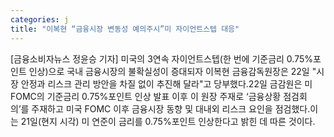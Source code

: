 ```yaml
---
categories: j
title: "이복현 “금융시장 변동성 예의주시”미 자이언트스텝 대응"
---
```

[금융소비자뉴스 정윤승 기자] 미국의 3연속 자이언트스텝(한 번에 기준금리 0.75%포인트 인상)으로 국내 금융시장의 불확실성이 증대되자 이복현 금융감독원장은 22일 "시장 안정과 리스크 관리 방안을 차질 없이 추진해 달라"고 당부했다.22일 금감원은 미 FOMC의 기준금리 0.75%포인트 인상 발표 이후 이 원장 주재로 &lsquo;금융상황 점검회의&rsquo;를 주재하고 미국 FOMC 이후 금융시장 동향 및 대내외 리스크 요인을 점검했다.이는 21일(현지 시각) 미 연준이 금리를 0.75%포인트 인상한다고 밝힌 데 따른 것이다.